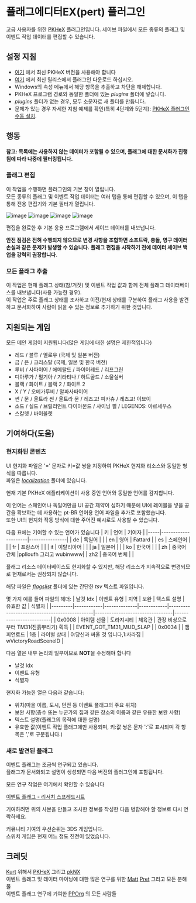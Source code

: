 # 플래그에디터EX(pert) 플러그인
고급 사용자를 위한 [PKHeX](https://github.com/kwsch/PKHeX) 플러그인입니다.
세이브 파일에서 모든 종류의 플래그 및 이벤트 작업 데이터를 편집할 수 있습니다.

## 설정 지침
- [여기](https://projectpokemon.org/pkhex/) 에서 최신 PKHeX 버전을 사용해야 합니다
- [여기](https://github.com/fattard/FlagsEditorEXPlugin/releases/latest) 에서 최신 릴리스에서 플러그인 다운로드 하십시오.
- Windows의 속성 메뉴에서 해당 항목을 추출하고 차단을 해제합니다.
- PKHeX 프로그램 경로와 동일한 폴더에 있는 *plugins* 폴더에 넣습니다.
- *plugins* 폴더가 없는 경우, 모두 소문자로 새 폴더를 만듭니다.
- 문제가 있는 경우 자세한 지침 예제를 확인(특히 4단계와 5단계): [PKHeX 플러그인 수동 설치](https://github.com/architdate/PKHeX-Plugins/wiki/Installing-PKHeX-Plugins#manual-installation-or-installing-older-releases).

## 행동

**참고: 목록에는 사용하지 않는 데이터가 포함될 수 있으며, 플래그에 대한 문서화가 진행됨에 따라 나중에 필터링됩니다.**  

### 플래그 편집

이 작업을 수행하면 플러그인의 기본 창이 열립니다.  
모든 종류의 플래그 및 이벤트 작업 데이터는 여러 탭을 통해 편집할 수 있으며, 이 탭을 통해 전용 편집기와 기본 필터가 열립니다.  

![image](https://github.com/fattard/FlagsEditorEXPlugin/assets/1159052/bdc96090-d506-49b6-9c21-3283a999a0bf)
![image](https://github.com/fattard/FlagsEditorEXPlugin/assets/1159052/5d7ccace-e6de-4a54-9a08-f39d2458c1ee)
![image](https://github.com/fattard/FlagsEditorEXPlugin/assets/1159052/5aff3825-be2f-4f3d-aee2-489a599eb354)
![image](https://github.com/fattard/FlagsEditorEXPlugin/assets/1159052/640c5696-6939-4ba6-8d7a-23d40264bc68)

편집을 완료한 후 기본 응용 프로그램에서 세이브 데이터를 내보냅니다.

**안전 점검은 전혀 수행되지 않으므로 변경 사항을 조합하면 소프트락, 충돌, 영구 데이터 손실과 같은 문제가 발생할 수 있습니다.**
**플래그 편집을 시작하기 전에 데이터 세이브 백업을 강력히 권장합니다.**

### 모든 플래그 추출

이 작업은 현재 플래그 상태(참/거짓) 및 이벤트 작업 값과 함께 전체 플래그 데이터베이스를 내보냅니다(사용 가능한 경우).  
이 작업은 주로 플래그 상태를 조사하고 이전/현재 상태를 구분하여 플래그 사용을 발견하고 문서화하여 사람이 읽을 수 있는 정보로 추가하기 위한 것입니다.  

## 지원되는 게임
모든 메인 게임이 지원됩니다(많은 게임에 대한 설명은 제한적입니다)

- 레드 / 블루 / 옐로우 (국제 및 일본 버전)
- 금 / 은 / 크리스탈 (국제, 일본 및 한국 버전)
- 루비 / 사파이어 / 에메랄드 / 파이어레드 / 리프그린
- 디아루가 / 펄기아 / 기라티나 / 하트골드 / 소울실버
- 블랙 / 화이트 / 블랙 2 / 화이트 2
- X / Y / 오메가루비 / 알파사파이어
- 썬 / 문 / 울트라 썬 / 울트라 문 / 레츠고! 피카츄 / 레츠고! 이브이
- 소드 / 실드 / 브릴리언트 다이아몬드 / 샤이닝 펄 / LEGENDS: 아르세우스
- 스칼렛 / 바이올렛

## 기여하다(도움)

### 현지화된 콘텐츠

UI 현지화 파일은 '=' 문자로 키=값 쌍을 지정하여 PKHeX 현지화 리소스와 동일한 형식을 따릅니다.  
파일은 [_localization_](/localization) 폴더에 있습니다.

현재 기본 PKHeX 애플리케이션이 사용 중인 언어와 동일한 언어를 감지합니다.

이 언어는 스페인어나 독일어만큼 UI 공간 제약이 심하기 때문에 UI에 레이블을 넣을 공간을 확보하는 데 사용하는 pt-BR 언어용 언어 파일을 추가로 포함했습니다.  
또한 UI의 현지화 작동 방식에 대한 주어진 예시로도 사용할 수 있습니다.

다음 표에는 기여할 수 있는 언어가 있습니다
| 키  | 언어                 | 기여자   |
|-----|---------------------|----------------|
| de  | 독일어              |                |
| en  | 영어              | Fattard             |
| es  | 스페인어           |                |
| fr  | 프랑스어           |                |
| it  | 이탈리아어           |                |
| ja  | 일본어              |                |
| ko  | 한국어              |                |
| zh  | 중국어 간체       |pplloufh 그리고 wubinwww|
| zh2 | 중국어 번체       |                |

플래그 리소스 데이터베이스도 현지화할 수 있지만, 해당 리소스가 지속적으로 변경되므로 현재로서는 권장되지 않습니다.

해당 파일은 [_flagslist_](/flagslist) 폴더에 있는 간단한 _tsv_ 텍스트 파일입니다.

몇 가지 예를 들어 파일의 헤더:
| 날것 Idx | 이벤트 유형 | 지역        | 보완        | 텍스트 설명                                   | 유효한 값                        | 식별자                  |
|---------|------------|--------------|------------|----------------------------------------------|---------------------------------|-------------------------|
| 0x0008  | 아이템 선물  | 도라지시티   | 체육관     | 관장 비상으로부터 TM31(진흙뿌리기) 획득         |                                 | EVENT_GOT_TM31_MUD_SLAP |
| 0x0034  |             | 챔피언로드   | 1층        | 라이벌 상태                                  | 0:당신과 싸울 것 입니다,1:사라짐   | wVictoryRoadSceneID     |

다음 열은 내부 논리의 일부이므로 **NOT**을 수정해야 합니다
- 날것 Idx
- 이벤트 유형
- 식별자

현지화 가능한 열은 다음과 같습니다:
- 위치(마을 이름, 도시, 던전 등 이벤트 플래그의 주요 위치)
- 보완 사항(층수 또는 누군가의 집과 같은 장소의 이름과 같은 유용한 보완 사항)
- 텍스트 설명(플래그의 목적에 대한 설명)
- 유효한 값(이벤트 작업 플래그에만 사용되며, 키:값 쌍은 문자 ':'로 표시되며 각 항목은 ','로 구분됩니다.)

### 새로 발견된 플래그

이벤트 플래그는 조금씩 연구되고 있습니다.  
플래그가 문서화되고 설명이 생성되면 다음 버전의 플러그인에 포함됩니다.

모든 연구 작업은 여기에서 확인할 수 있습니다

[이벤트 플래그 - 리서치 스프레드시트](https://docs.google.com/spreadsheets/d/1PkY3AVafdOEqKiD_TzD4hTDRvf39ad-eI7e4JylyVII/copy)

기여하려면 위의 사본을 만들고 조사한 정보를 작성한 다음 병합해야 할 정보로 다시 연락하세요.

커뮤니티 기여의 우선순위는 3DS 게임입니다.  
스위치 게임은 현재 어느 정도 진전이 있었습니다.

## 크레딧

[Kurt](https://github.com/kwsch) 위해서 [PKHeX](https://github.com/kwsch/PKHeX) 그리고 [pkNX](https://github.com/kwsch/pkNX)  
이벤트 플래그 및 데이터 마이닝에 대한 많은 연구를 위한 [Matt](https://github.com/sora10pls)
[Pret](https://github.com/Pret) 그리고 모든 분해물  
이벤트 플래그 연구에 기여한 [PPOrg](https://projectpokemon.org) 의 모든 사람들
